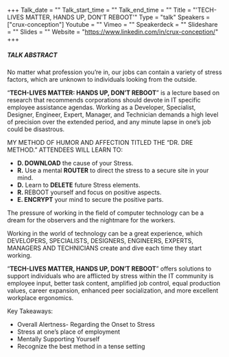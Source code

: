 +++
Talk_date = ""
Talk_start_time = ""
Talk_end_time = ""
Title = "'TECH-LIVES MATTER, HANDS UP, DON'T REBOOT'"
Type = "talk"
Speakers = ["crux-conception"]
Youtube = ""
Vimeo = ""
Speakerdeck = ""
Slideshare = ""
Slides = ""
Website = "https://www.linkedin.com/in/crux-conception/"
+++

##### TALK ABSTRACT

No matter what profession you’re in, our jobs can contain a variety of stress factors, which are unknown to individuals looking from the outside.

“<strong>TECH-LIVES MATTER: HANDS UP, DON’T REBOOT</strong>” is a lecture based on research that recommends corporations should devote in IT specific employee assistance agendas. Working as a Developer, Specialist, Designer, Engineer, Expert, Manager, and Technician demands a high level of precision over the extended period, and any minute lapse in one’s job could be disastrous.

MY METHOD OF HUMOR AND AFFECTION TITLED THE “DR. DRE METHOD.” ATTENDEES WILL LEARN TO:

* <strong>D. DOWNLOAD</strong> the cause of your Stress.
* <strong>R.</strong> Use a mental <strong>ROUTER</strong> to direct the stress to a secure site in your mind.
* <strong>D.</strong> Learn to <strong>DELETE</strong> future Stress elements.
* <strong>R. </strong>REBOOT yourself and focus on positive aspects.
* <strong>E. ENCRYPT</strong> your mind to secure the positive parts.

The pressure of working in the field of computer technology can be a dream for the observers and the nightmare for the workers.

Working in the world of technology can be a great experience, which DEVELOPERS, SPECIALISTS, DESIGNERS, ENGINEERS, EXPERTS, MANAGERS AND TECHNICIANS create and dive each time they start working.

“<strong>TECH-LIVES MATTER, HANDS UP, DON’T REBOOT</strong>” offers solutions to support individuals who are afflicted by stress within the IT community is employee input, better task content, amplified job control, equal production values, career expansion, enhanced peer socialization, and more excellent workplace ergonomics.

Key Takeaways: 

*  Overall Alertness- Regarding the Onset to Stress 
*  Stress at one’s place of employment 
*  Mentally Supporting Yourself 
*  Recognize the best method in a tense setting